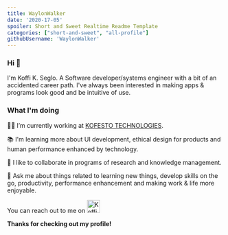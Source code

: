 ```yaml
---
title: WaylonWalker
date: '2020-17-05'
spoiler: Short and Sweet Realtime Readme Template
categories: ["short-and-sweet", "all-profile"]
githubUsername: 'WaylonWalker'
---
```


### Hi 👋

I'm Koffi K. Seglo. A Software developer/systems engineer with a bit of an accidented career path. I've always been interested in making apps & programs look good and be intuitive of use.

### What I'm doing 

👨‍💻 I’m currently working at [KOFESTO TECHNOLOGIES](https://www.kofestotech.com).

📚 I'm learning more about UI development, ethical design for products and human performance enhanced by technology.

🤝 I like to collaborate in programs of research and knowledge management.

💬 Ask me about things related to learning new things, develop skills on the go, productivity, performance enhancement and making work & life more enjoyable.

You can reach out to me on 
<a href="https://twitter.com/kofesto"><img height="30" src="https://github.com/WaylonWalker/WaylonWalker/blob/main/icon/twitter.png?raw=true" alt="Koffi Seglo's Twitter Profile"></a>&nbsp;


__Thanks for checking out my profile!__
<!--
**kofesto/kofesto** is a ✨ _special_ ✨ repository because its `README.md` (this file) appears on your GitHub profile.

Here are some ideas to get you started:

- 🔭 I’m currently working on ...
- 🌱 I’m currently learning ...
- 👯 I’m looking to collaborate on ...
- 🤔 I’m looking for help with ...
- 💬 Ask me about ...
- 📫 How to reach me: ...
- 😄 Pronouns: ...
- ⚡ Fun fact: ...
-->
